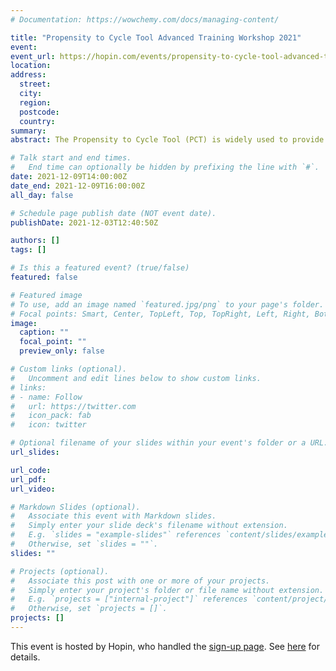```yaml
---
# Documentation: https://wowchemy.com/docs/managing-content/

title: "Propensity to Cycle Tool Advanced Training Workshop 2021"
event:
event_url: https://hopin.com/events/propensity-to-cycle-tool-advanced-training-workshop-b97560b7-2a95-4642-aca0-2973d53f22b2/registration
location:
address:
  street:
  city:
  region:
  postcode:
  country:
summary:
abstract: The Propensity to Cycle Tool (PCT) is widely used to provide an evidence base to inform cycling investment. In this training session you will learn how to download and use these open datasets. This may be of use to anyone interested in data-driven planning for sustainable and active travel futures. The focus here is on analysing cycling potential in the open source statistical programming language R. We use R because the PCT was developed in, and can be extended with, R code. Using open source software with a command-line interface reduces barriers to entry, enabling the development of open access transport models for more citizen-led and participatory transport planning, such as integration with the A/B Street city simulation and editing software

# Talk start and end times.
#   End time can optionally be hidden by prefixing the line with `#`.
date: 2021-12-09T14:00:00Z
date_end: 2021-12-09T16:00:00Z
all_day: false

# Schedule page publish date (NOT event date).
publishDate: 2021-12-03T12:40:50Z

authors: []
tags: []

# Is this a featured event? (true/false)
featured: false

# Featured image
# To use, add an image named `featured.jpg/png` to your page's folder. 
# Focal points: Smart, Center, TopLeft, Top, TopRight, Left, Right, BottomLeft, Bottom, BottomRight.
image:
  caption: ""
  focal_point: ""
  preview_only: false

# Custom links (optional).
#   Uncomment and edit lines below to show custom links.
# links:
# - name: Follow
#   url: https://twitter.com
#   icon_pack: fab
#   icon: twitter

# Optional filename of your slides within your event's folder or a URL.
url_slides:

url_code:
url_pdf:
url_video:

# Markdown Slides (optional).
#   Associate this event with Markdown slides.
#   Simply enter your slide deck's filename without extension.
#   E.g. `slides = "example-slides"` references `content/slides/example-slides.md`.
#   Otherwise, set `slides = ""`.
slides: ""

# Projects (optional).
#   Associate this post with one or more of your projects.
#   Simply enter your project's folder or file name without extension.
#   E.g. `projects = ["internal-project"]` references `content/project/deep-learning/index.md`.
#   Otherwise, set `projects = []`.
projects: []
---
```


This event is hosted by Hopin, who handled the [sign-up page](https://hopin.com/events/propensity-to-cycle-tool-advanced-training-workshop-b97560b7-2a95-4642-aca0-2973d53f22b2/registration).
See [here](event.html) for details.

